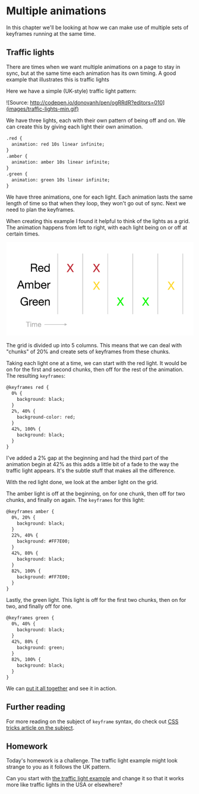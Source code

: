 # Multiple animations

In this chapter we'll be looking at how we can make use of multiple sets of keyframes running at the same time.

## Traffic lights

There are times when we want multiple animations on a page to stay in sync, but at the same time each animation has its own timing. A good example that illustrates this is traffic lights

Here we have a simple (UK-style) traffic light pattern:

![Source: http://codepen.io/donovanh/pen/ogRRdR?editors=010](images/traffic-lights-min.gif)

We have three lights, each with their own pattern of being off and on. We can create this by giving each light their own animation.

    .red {
      animation: red 10s linear infinite;
    }
    .amber {
      animation: amber 10s linear infinite;
    }
    .green {
      animation: green 10s linear infinite;
    }

We have three animations, one for each light. Each animation lasts the same length of time so that when they loop, they won't go out of sync. Next we need to plan the keyframes.

When creating this example I found it helpful to think of the lights as a grid. The animation happens from left to right, with each light being on or off at certain times.

![](images/traffic-light-grid.png)

The grid is divided up into 5 columns. This means that we can deal with "chunks" of 20% and create sets of keyframes from these chunks.

Taking each light one at a time, we can start with the red light. It would be on for the first and second chunks, then off for the rest of the animation. The resulting `keyframes`:

    @keyframes red {
      0% {
        background: black;
      }
      2%, 40% {
        background-color: red;
      }
      42%, 100% {
        background: black;
      }
    }

I've added a 2% gap at the beginning and had the third part of the animation begin at 42% as this adds a little bit of a fade to the way the traffic light appears. It's the subtle stuff that makes all the difference.

With the red light done, we look at the amber light on the grid.

The amber light is off at the beginning, on for one chunk, then off for two chunks, and finally on again. The `keyframes` for this light:

    @keyframes amber {
      0%, 20% {
        background: black;
      }
      22%, 40% {
        background: #FF7E00;
      }
      42%, 80% {
        background: black;
      }
      82%, 100% {
        background: #FF7E00;
      }
    }

Lastly, the green light. This light is off for the first two chunks, then on for two, and finally off for one.

    @keyframes green {
      0%, 40% {
        background: black;
      }
      42%, 80% {
        background: green;
      }
      82%, 100% {
        background: black;
      }
    }

We can [put it all together](http://codepen.io/donovanh/pen/ogRRdR?editors=010) and see it in action.

## Further reading

For more reading on the subject of `keyframe` syntax, do check out [CSS tricks article on the subject](https://css-tricks.com/snippets/css/keyframe-animation-syntax/).

## Homework

Today's homework is a challenge. The traffic light example might look strange to you as it follows the UK pattern.

Can you start with [the traffic light example](http://codepen.io/donovanh/pen/ogRRdR?editors=010) and change it so that it works more like traffic lights in the USA or elsewhere?
